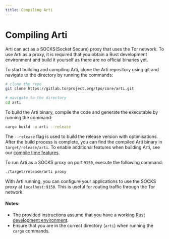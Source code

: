```yaml
---
title: Compiling Arti
---
```


# Compiling Arti

Arti can act as a SOCKS(Socket Secure) proxy that uses the Tor network. To use Arti as a proxy, it is required that you obtain a Rust development environment and build it yourself as there are no official binaries yet. 

To start building and compiling Arti, clone the Arti repository using git and navigate to the directory by running the commands:

```bash
# clone the repo
git clone https://gitlab.torproject.org/tpo/core/arti.git

# navigate to the directory
cd arti
```

To build the Arti binary, compile the code and generate the executable by running the command:

```bash
cargo build -p arti --release
```

The `--release` flag is used to build the release version with optimisations. After the build process is complete, you can find the compiled Arti binary in `target/release/arti`. To enable additional features when building Arti, see our [compile time features](https://gitlab.torproject.org/tpo/core/arti/-/tree/main/crates/arti?ref_type=heads#compile-time-features).

To run Arti as a SOCKS proxy on port `9150`, execute the following command:

```bash
./target/release/arti proxy
```

With Arti running, you can configure your applications to use the SOCKS proxy at `localhost:9150`. This is useful for routing traffic through the Tor network.

#### Notes:

- The provided instructions assume that you have a working [Rust development environment](https://www.rust-lang.org/learn/get-started).
- Ensure that you are in the correct directory (`arti`) when running the `cargo` commands.

